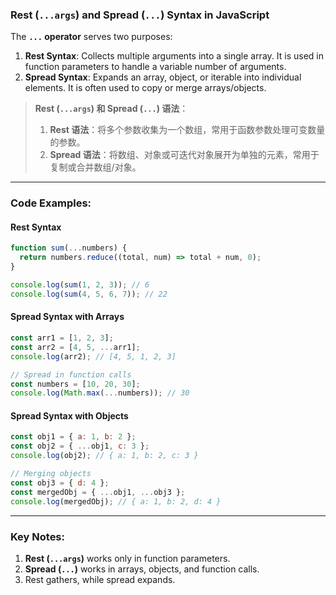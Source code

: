 ### Rest (`...args`) and Spread (`...`) Syntax in JavaScript

The **`...` operator** serves two purposes:  

<audio src="C:\Users\10691\Downloads\__Rest Syntax__.mp3"></audio>

1. **Rest Syntax**: Collects multiple arguments into a single array. It is used in function parameters to handle a variable number of arguments.  
2. **Spread Syntax**: Expands an array, object, or iterable into individual elements. It is often used to copy or merge arrays/objects.  

> **Rest (`...args`) 和 Spread (`...`) 语法**：
> 1. **Rest 语法**：将多个参数收集为一个数组，常用于函数参数处理可变数量的参数。  
> 2. **Spread 语法**：将数组、对象或可迭代对象展开为单独的元素，常用于复制或合并数组/对象。

---

### Code Examples:

<audio src="C:\Users\10691\Downloads\这段代码展示了 JavaScr (5).mp3"></audio>

#### **Rest Syntax**
```javascript
function sum(...numbers) {
  return numbers.reduce((total, num) => total + num, 0);
}

console.log(sum(1, 2, 3)); // 6
console.log(sum(4, 5, 6, 7)); // 22
```

#### **Spread Syntax with Arrays**
```javascript
const arr1 = [1, 2, 3];
const arr2 = [4, 5, ...arr1];
console.log(arr2); // [4, 5, 1, 2, 3]

// Spread in function calls
const numbers = [10, 20, 30];
console.log(Math.max(...numbers)); // 30
```

#### **Spread Syntax with Objects**
```javascript
const obj1 = { a: 1, b: 2 };
const obj2 = { ...obj1, c: 3 };
console.log(obj2); // { a: 1, b: 2, c: 3 }

// Merging objects
const obj3 = { d: 4 };
const mergedObj = { ...obj1, ...obj3 };
console.log(mergedObj); // { a: 1, b: 2, d: 4 }
```

---

### Key Notes:
1. **Rest (`...args`)** works only in function parameters.
2. **Spread (`...`)** works in arrays, objects, and function calls.
3. Rest gathers, while spread expands.